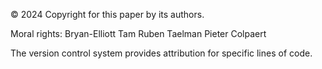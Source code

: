© 2024 Copyright for this paper by its authors.

Moral rights:
 Bryan-Elliott Tam
 Ruben Taelman
 Pieter Colpaert
    
The version control system provides attribution for specific lines of code.
